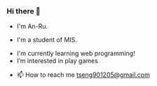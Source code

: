 ### Hi there 👋
- I'm An-Ru.
* I'm a student of MIS.
+ I'm currently learning web programming!
+ I’m interested in play games
- 📫 How to reach me <tseng901205@gmail.com>

<!--
**anan0112/anan0112** is a ✨ _special_ ✨ repository because its `README.md` (this file) appears on your GitHub profile.

Here are some ideas to get you started:

- 🔭 I’m currently working on ...
- 🌱 I’m currently learning ...
- 👯 I’m looking to collaborate on ...
- 🤔 I’m looking for help with ...
- 💬 Ask me about ...
- 📫 How to reach me: ...
- 😄 Pronouns: ...
- ⚡ Fun fact: ...
-->
